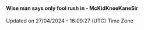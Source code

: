 #### Wise man says only fool rush in - McKidKneeKaneSir
Updated on 27/04/2024 - 16:09:27 (UTC) Time Zone
